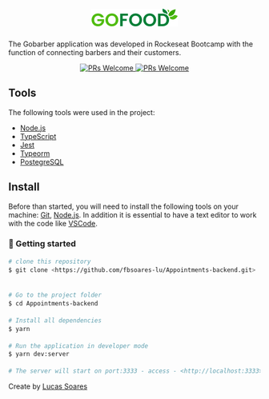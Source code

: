 <h1 align="center">
  <br>
    <img src="./src/assets/logo.png" />
  </br>
</h1>

The Gobarber application was developed in Rockeseat Bootcamp with the function of connecting barbers and their customers.

<p align="center">
  <a href="http://makeapullrequest.com">
    <img src="https://img.shields.io/badge/progress-40%25-brightgreen.svg" alt="PRs Welcome">
  </a>
  <a href="http://makeapullrequest.com">
    <img src="https://img.shields.io/badge/contribuition-welcome-brightgreen.svg" alt="PRs Welcome">
  </a>
</p>

## Tools
The following tools were used in the project:

- [Node.js](https://nodejs.org/en/)
- [TypeScript](https://www.typescriptlang.org/)
- [Jest](https://jestjs.io/)
- [Typeorm](https://typeorm.io/#/)
- [PostegreSQL](https://www.postgresql.org/)

## Install

Before than started, you will need to install the following tools on your machine:
[Git](https://git-scm.com), [Node.js](https://nodejs.org/en/). 
In addition it is essential to have a text editor to work with the code like [VSCode](https://code.visualstudio.com/).

### 🎲 Getting started

```bash
# clone this repository
$ git clone <https://github.com/fbsoares-lu/Appointments-backend.git>


# Go to the project folder
$ cd Appointments-backend

# Install all dependencies
$ yarn

# Run the application in developer mode
$ yarn dev:server

# The server will start on port:3333 - access - <http://localhost:3333>
```
Create by [Lucas Soares](https://github.com/fbsoares-lu)
